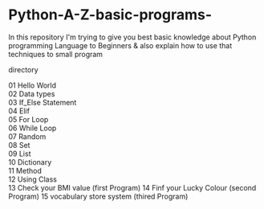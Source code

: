 # Python-A-Z-basic-programs-
In this repository I'm trying to give you best basic knowledge about Python programming Language to Beginners &amp; also explain how to use that techniques to small program  

directory

01 Hello World<br>
02 Data types<br>
03 If_Else Statement<br>
04 Elif <br>
05 For Loop <br>
06 While Loop <br>
07 Random <br>
08 Set <br>
09 List <br>
10 Dictionary <br>
11 Method <br>
12 Using Class <br>
13 Check your BMI value (first Program)
14 Finf your Lucky Colour (second Program)
15 vocabulary store system (thired Program)